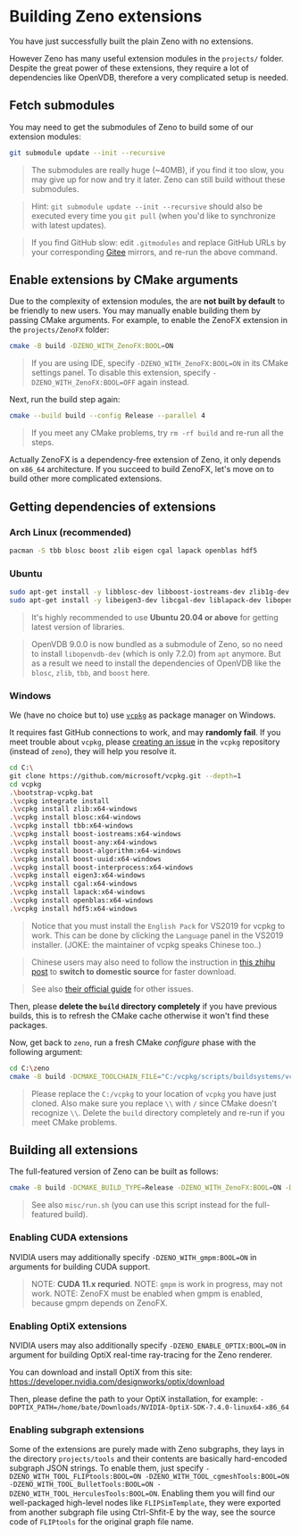 # Building Zeno extensions

You have just successfully built the plain Zeno with no extensions.

However Zeno has many useful extension modules in the `projects/` folder. Despite the
great power of these extensions, they require a lot of dependencies like OpenVDB,
therefore a very complicated setup is needed.

## Fetch submodules

You may need to get the submodules of Zeno to build some of our extension modules:

```bash
git submodule update --init --recursive
```

> The submodules are really huge (~40MB), if you find it too slow, you may give up for now and try it later. Zeno can still build without these submodules.

> Hint: `git submodule update --init --recursive` should also be executed every time you `git pull` (when you'd like to synchronize with latest updates).

> If you find GitHub slow: edit `.gitmodules` and replace GitHub URLs by your corresponding [Gitee](https://gitee.com) mirrors, and re-run the above command.

## Enable extensions by CMake arguments

Due to the complexity of extension modules, the are **not built by default** to be
friendly to new users. You may manually enable building them by passing CMake arguments.
For example, to enable the ZenoFX extension in the `projects/ZenoFX` folder:

```bash
cmake -B build -DZENO_WITH_ZenoFX:BOOL=ON
```

> If you are using IDE, specify `-DZENO_WITH_ZenoFX:BOOL=ON` in its CMake settings panel.
> To disable this extension, specify `-DZENO_WITH_ZenoFX:BOOL=OFF` again instead.

Next, run the build step again:

```bash
cmake --build build --config Release --parallel 4
```

> If you meet any CMake problems, try `rm -rf build` and re-run all the steps.

Actually ZenoFX is a dependency-free extension of Zeno, it only depends on `x86_64` architecture.
If you succeed to build ZenoFX, let's move on to build other more complicated extensions.

## Getting dependencies of extensions

### Arch Linux (recommended)

```bash
pacman -S tbb blosc boost zlib eigen cgal lapack openblas hdf5
```

### Ubuntu

```bash
sudo apt-get install -y libblosc-dev libboost-iostreams-dev zlib1g-dev libtbb-dev
sudo apt-get install -y libeigen3-dev libcgal-dev liblapack-dev libopenblas-dev libhdf5-dev
```

> It's highly recommended to use **Ubuntu 20.04 or above** for getting latest version of libraries.

> OpenVDB 9.0.0 is now bundled as a submodule of Zeno, so no need to install `libopenvdb-dev`
> (which is only 7.2.0) from `apt` anymore. But as a result we need to install the dependencies
> of OpenVDB like the `blosc`, `zlib`, `tbb`, and `boost` here.

### Windows

We (have no choice but to) use [`vcpkg`](https://github.com/microsoft/vcpkg) as package manager on Windows.

It requires fast GitHub connections to work, and may **randomly fail**. If you meet trouble
about `vcpkg`, please [creating an issue](https://github.com/microsoft/vcpkg/issues) in the
`vcpkg` repository (instead of `zeno`), they will help you resolve it.

```bash
cd C:\
git clone https://github.com/microsoft/vcpkg.git --depth=1
cd vcpkg
.\bootstrap-vcpkg.bat
.\vcpkg integrate install
.\vcpkg install zlib:x64-windows
.\vcpkg install blosc:x64-windows
.\vcpkg install tbb:x64-windows
.\vcpkg install boost-iostreams:x64-windows
.\vcpkg install boost-any:x64-windows
.\vcpkg install boost-algorithm:x64-windows
.\vcpkg install boost-uuid:x64-windows
.\vcpkg install boost-interprocess:x64-windows
.\vcpkg install eigen3:x64-windows
.\vcpkg install cgal:x64-windows
.\vcpkg install lapack:x64-windows
.\vcpkg install openblas:x64-windows
.\vcpkg install hdf5:x64-windows
```

> Notice that you must install the `English Pack` for VS2019 for vcpkg to work. This can be done by clicking the `Language` panel in the VS2019 installer. (JOKE: the maintainer of vcpkg speaks Chinese too..)

> Chinese users may also need to follow the instruction in [this zhihu post](https://zhuanlan.zhihu.com/p/383683670) to **switch to domestic source** for faster download.

> See also [their official guide](https://github.com/microsoft/vcpkg/blob/master/README_zh_CN.md) for other issues.

Then, please **delete the `build` directory completely** if you have previous builds,
this is to refresh the CMake cache otherwise it won't find these packages.

Now, get back to `zeno`, run a fresh CMake *configure* phase with the following argument:

```bash
cd C:\zeno
cmake -B build -DCMAKE_TOOLCHAIN_FILE="C:/vcpkg/scripts/buildsystems/vcpkg.cmake"
```

> Please replace the `C:/vcpkg` to your location of `vcpkg` you have just cloned.
> Also make sure you replace `\\` with `/` since CMake doesn't recognize `\\`.
> Delete the `build` directory completely and re-run if you meet CMake problems.

## Building all extensions

The full-featured version of Zeno can be built as follows:

```bash
cmake -B build -DCMAKE_BUILD_TYPE=Release -DZENO_WITH_ZenoFX:BOOL=ON -DZENOFX_ENABLE_OPENVDB:BOOL=ON -DZENOFX_ENABLE_LBVH:BOOL=ON -DZENO_WITH_zenvdb:BOOL=ON -DZENO_WITH_FastFLIP:BOOL=ON -DZENO_WITH_FEM:BOOL=ON -DZENO_WITH_Rigid:BOOL=ON -DZENO_WITH_cgmesh:BOOL=ON -DZENO_WITH_oldzenbase:BOOL=ON -DZENO_WITH_TreeSketch:BOOL=ON -DZENO_WITH_Skinning:BOOL=ON -DZENO_WITH_Euler:BOOL=ON -DZENO_WITH_Functional:BOOL=ON -DZENO_WITH_LSystem:BOOL=ON -DZENO_WITH_mesher:BOOL=ON -DZENO_WITH_Alembic:BOOL=ON -DZENO_WITH_FBX:BOOL=ON
```

> See also `misc/run.sh` (you can use this script instead for the full-featured build).

### Enabling CUDA extensions

NVIDIA users may additionally specify `-DZENO_WITH_gmpm:BOOL=ON` in arguments for building CUDA support.

> NOTE: **CUDA 11.x requried**.
> NOTE: `gmpm` is work in progress, may not work.
> NOTE: ZenoFX must be enabled when gmpm is enabled, because gmpm depends on ZenoFX.

### Enabling OptiX extensions

NVIDIA users may also additionally specify `-DZENO_ENABLE_OPTIX:BOOL=ON` in argument for building OptiX real-time ray-tracing for the Zeno renderer.

You can download and install OptiX from this site: https://developer.nvidia.com/designworks/optix/download

Then, please define the path to your OptiX installation, for example: `-DOPTIX_PATH=/home/bate/Downloads/NVIDIA-OptiX-SDK-7.4.0-linux64-x86_64`

### Enabling subgraph extensions

Some of the extensions are purely made with Zeno subgraphs, they lays in the directory
`projects/tools` and their contents are basically hard-encoded subgraph JSON strings.
To enable them, just specify `-DZENO_WITH_TOOL_FLIPtools:BOOL=ON -DZENO_WITH_TOOL_cgmeshTools:BOOL=ON -DZENO_WITH_TOOL_BulletTools:BOOL=ON -DZENO_WITH_TOOL_HerculesTools:BOOL=ON`.
Enabling them you will find our well-packaged high-level nodes like `FLIPSimTemplate`,
they were exported from another subgraph file using Ctrl-Shfit-E by the way, see the
source code of `FLIPtools` for the original graph file name.

<!-- deprecated, see misc/ci/CMakePresets.json, now only used by CI
### Using CMake presets (experimental)

Latest version of CMake supports `CMakePresets.json` and `--preset`, so you may use the following command instead of above huge command lines:

```bash
cmake --preset default
cmake --build --preset default
```

And for people who would like to build with CUDA support:

```bash
cmake --preset cuda
cmake --build --preset cuda
```

The `default` or `cuda` here is called the preset name, see `CMakePresets.json` at the root of project directory for more presets and their details.

Note that you may still specify extra arguments under preset mode, for example:

```bash
cmake --preset default -G Ninja -DCMAKE_INSTALL_PREFIX:BOOL=/opt/zeno
cmake --build --preset default --parallel
```
-->
